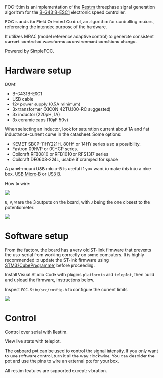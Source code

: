 FOC-Stim is an implementation of the [Restim](https://github.com/diglet48/restim) threephase signal generation algorithm
for the [B-G431B-ESC1](https://www.st.com/en/evaluation-tools/b-g431b-esc1.html) electronic speed controller.

FOC stands for Field Oriented Control, an algorithm for controlling motors, referencing the intended purpose of the hardware.

It utilizes MRAC (model reference adaptive control) to generate consistent current-controlled waveforms
as environment conditions change.

Powered by SimpleFOC.

# Hardware setup

BOM:

* B-G431B-ESC1
* USB cable
* 12v power supply (0.5A minimum)
* 3x transformer (XICON 42TU200-RC suggested)
* 3x inductor (220µH, 1A)
* 3x ceramic caps (10µF 50v)

When selecting an inductor, look for saturation current about 1A and flat inductance-current curve in the datasheet. Some options:
* KEMET SBCP-11HY221H. 80HY or 14HY series also a possibility.
* Fastron 09HVP or 09HCP series.
* Coilcraft RFB0810 or RFB1010 or RFS1317 series
* Coilcraft DR0608-224L, usable if cramped for space


A panel-mount USB micro-B is useful if you want to make this into a nice box.
[USB Micro-B](https://www.sparkfun.com/products/15464)
or [USB B](https://www.sparkfun.com/products/15463).

How to wire:

![](docs/images/schematic.png)

`U`, `V`, `W` are the 3 outputs on the board, with `U` being the one closest to the potentiometer.

![](docs/images/breadboard.jpg)

# Software setup

From the factory, the board has a very old ST-link firmware that prevents the usb-serial from working
correctly on some computers. It is highly recommended to update the ST-link firmware using
[STM32CubeProgrammer](https://www.st.com/en/development-tools/stm32cubeprog.html) before proceeding.

Install Visual Studio Code with plugins `platformio` and `teleplot`,
then build and upload the firmware, instructions below.

Inspect `FOC-Stim/src/config.h` to configure the current limits.

![](docs/images/pio.png)

# Control

Control over serial with Restim.

View live stats with teleplot.

The onboard pot can be used to control the signal intensity.
If you only want to use software control, turn it all the way clockwise.
You can desolder the pot and use the pins to wire an external pot for your box.

All restim features are supported except: vibration.